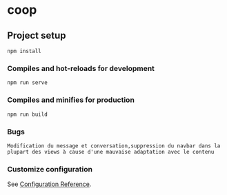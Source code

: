 # coop

## Project setup
```
npm install
```

### Compiles and hot-reloads for development
```
npm run serve
```

### Compiles and minifies for production
```
npm run build
```
### Bugs
```
Modification du message et conversation,suppression du navbar dans la plupart des views à cause d'une mauvaise adaptation avec le contenu
```

### Customize configuration
See [Configuration Reference](https://cli.vuejs.org/config/).
